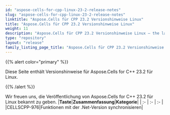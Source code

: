 ```yaml
---
id: "aspose-cells-for-cpp-linux-23-2-release-notes"
slug: "aspose-cells-for-cpp-linux-23-2-release-notes"
linktitle: "Aspose.Cells für CPP 23.2 Versionshinweise Linux"
title: "Aspose.Cells für CPP 23.2 Versionshinweise Linux"
weight: 11
description: "Aspose.Cells für CPP 23.2 Versionshinweise Linux – the latest updates and fixes."
type: "repository"
layout: "release"
family_listing_page_title: "Aspose.Cells für CPP 23.2 Versionshinweise Linux"
---
```

{{% alert color="primary" %}}

Diese Seite enthält Versionshinweise für Aspose.Cells for C++ 23.2 für Linux.

{{% /alert %}}

Wir freuen uns, die Veröffentlichung von Aspose.Cells for C++ 23.2 für Linux bekannt zu geben.
|**Taste**|**Zusammenfassung**|**Kategorie**|
| :- | :- | :- |
|CELLSCPP-976|Funktionen mit der .Net-Version synchronisieren|

